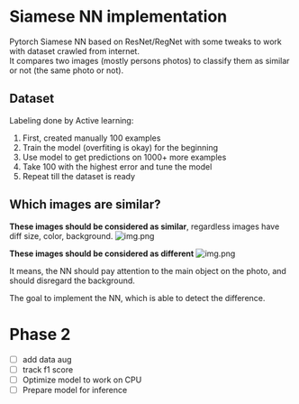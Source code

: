 # Siamese NN implementation
Pytorch Siamese NN based on ResNet/RegNet 
with some tweaks to work with dataset crawled from internet.<br/>
It compares two images (mostly persons photos) to classify them as similar or not (the same photo or not).

## Dataset
Labeling done by Active learning:
1) First, created manually 100 examples
2) Train the model (overfiting is okay) for the beginning
3) Use model to get predictions  on 1000+ more examples
4) Take 100 with the highest error and tune the model
5) Repeat till the dataset is ready

## Which images are similar?
__These images should be considered as similar__, regardless images have diff size, color, 
background.
![img.png](readme_data/img_similar.png)

__These images should be considered as different__
![img.png](readme_data/img_diff.png)

It means, the NN should pay attention to the main object on the photo, and should disregard
 the background. 

The goal to implement the NN, which is able to detect the difference.

# Phase 2
- [ ] add data aug
- [ ] track f1 score
- [ ] Optimize model to work on CPU
- [ ] Prepare model for inference
